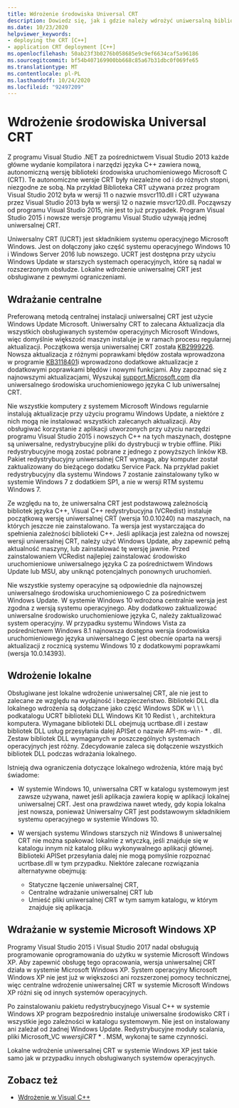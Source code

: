 ```yaml
---
title: Wdrożenie środowiska Universal CRT
description: Dowiedz się, jak i gdzie należy wdrożyć uniwersalną bibliotekę CRT dla aplikacji.
ms.date: 10/23/2020
helpviewer_keywords:
- deploying the CRT [C++]
- application CRT deployment [C++]
ms.openlocfilehash: 50ab23f3b0276b058685e9c9ef6634caf5a96186
ms.sourcegitcommit: bf54b407169900bb668c85a67b31dbc0f069fe65
ms.translationtype: MT
ms.contentlocale: pl-PL
ms.lasthandoff: 10/24/2020
ms.locfileid: "92497209"
---
```

# <a name="universal-crt-deployment"></a>Wdrożenie środowiska Universal CRT

Z programu Visual Studio .NET za pośrednictwem Visual Studio 2013 każde główne wydanie kompilatora i narzędzi języka C++ zawiera nową, autonomiczną wersję biblioteki środowiska uruchomieniowego Microsoft C (CRT). Te autonomiczne wersje CRT były niezależne od i do różnych stopni, niezgodne ze sobą. Na przykład Biblioteka CRT używana przez program Visual Studio 2012 była w wersji 11 o nazwie msvcr110.dll i CRT używana przez Visual Studio 2013 była w wersji 12 o nazwie msvcr120.dll. Począwszy od programu Visual Studio 2015, nie jest to już przypadek. Program Visual Studio 2015 i nowsze wersje programu Visual Studio używają jednej uniwersalnej CRT.

Uniwersalny CRT (UCRT) jest składnikiem systemu operacyjnego Microsoft Windows. Jest on dołączony jako część systemu operacyjnego Windows 10 i Windows Server 2016 lub nowszego. UCRT jest dostępna przy użyciu Windows Update w starszych systemach operacyjnych, które są nadal w rozszerzonym obsłudze. Lokalne wdrożenie uniwersalnej CRT jest obsługiwane z pewnymi ograniczeniami.

## <a name="central-deployment"></a>Wdrażanie centralne

Preferowaną metodą centralnej instalacji uniwersalnej CRT jest użycie Windows Update Microsoft. Uniwersalny CRT to zalecana Aktualizacja dla wszystkich obsługiwanych systemów operacyjnych Microsoft Windows, więc domyślnie większość maszyn instaluje je w ramach procesu regularnej aktualizacji. Początkowa wersja uniwersalnej CRT została [KB2999226](https://support.microsoft.com/kb/2999226). Nowsza aktualizacja z różnymi poprawkami błędów została wprowadzona w programie [KB3118401](https://support.microsoft.com/kb/3118401)i wprowadzono dodatkowe aktualizacje z dodatkowymi poprawkami błędów i nowymi funkcjami. Aby zapoznać się z najnowszymi aktualizacjami, Wyszukaj [support.Microsoft.com](https://support.microsoft.com) dla uniwersalnego środowiska uruchomieniowego języka C lub uniwersalnej CRT.

Nie wszystkie komputery z systemem Microsoft Windows regularnie instalują aktualizacje przy użyciu programu Windows Update, a niektóre z nich mogą nie instalować wszystkich zalecanych aktualizacji. Aby obsługiwać korzystanie z aplikacji utworzonych przy użyciu narzędzi programu Visual Studio 2015 i nowszych C++ na tych maszynach, dostępne są uniwersalne, redystrybucyjne pliki do dystrybucji w trybie offline. Pliki redystrybucyjne mogą zostać pobrane z jednego z powyższych linków KB. Pakiet redystrybucyjny uniwersalnej CRT wymaga, aby komputer został zaktualizowany do bieżącego dodatku Service Pack. Na przykład pakiet redystrybucyjny dla systemu Windows 7 zostanie zainstalowany tylko w systemie Windows 7 z dodatkiem SP1, a nie w wersji RTM systemu Windows 7.

Ze względu na to, że uniwersalna CRT jest podstawową zależnością bibliotek języka C++, Visual C++ redystrybucyjna (VCRedist) instaluje początkową wersję uniwersalnej CRT (wersja 10.0.10240) na maszynach, na których jeszcze nie zainstalowano. Ta wersja jest wystarczająca do spełnienia zależności biblioteki C++. Jeśli aplikacja jest zależna od nowszej wersji uniwersalnej CRT, należy użyć Windows Update, aby zapewnić pełną aktualność maszyny, lub zainstalować tę wersję jawnie. Przed zainstalowaniem VCRedist najlepiej zainstalować środowisko uruchomieniowe uniwersalnego języka C za pośrednictwem Windows Update lub MSU, aby uniknąć potencjalnych ponownych uruchomień.

Nie wszystkie systemy operacyjne są odpowiednie dla najnowszej uniwersalnego środowiska uruchomieniowego C za pośrednictwem Windows Update. W systemie Windows 10 wdrożona centralnie wersja jest zgodna z wersją systemu operacyjnego. Aby dodatkowo zaktualizować uniwersalne środowisko uruchomieniowe języka C, należy zaktualizować system operacyjny. W przypadku systemu Windows Vista za pośrednictwem Windows 8.1 najnowsza dostępna wersja środowiska uruchomieniowego języka uniwersalnego C jest obecnie oparta na wersji aktualizacji z rocznicą systemu Windows 10 z dodatkowymi poprawkami (wersja 10.0.14393).

## <a name="local-deployment"></a>Wdrożenie lokalne

Obsługiwane jest lokalne wdrożenie uniwersalnej CRT, ale nie jest to zalecane ze względu na wydajność i bezpieczeństwo. Biblioteki DLL dla lokalnego wdrożenia są dołączane jako część Windows SDK w \\ \\ \\ podkatalogu UCRT biblioteki DLL Windows Kit 10 Redist \\ , architektura komputera. Wymagane biblioteki DLL obejmują ucrtbase.dll i zestaw bibliotek DLL usług przesyłania dalej APISet o nazwie API-ms-win- \* . dll. Zestaw bibliotek DLL wymaganych w poszczególnych systemach operacyjnych jest różny. Zdecydowanie zaleca się dołączenie wszystkich bibliotek DLL podczas wdrażania lokalnego.

Istnieją dwa ograniczenia dotyczące lokalnego wdrożenia, które mają być świadome:

- W systemie Windows 10, uniwersalna CRT w katalogu systemowym jest zawsze używana, nawet jeśli aplikacja zawiera kopię w aplikacji lokalnej uniwersalnej CRT. Jest ona prawdziwa nawet wtedy, gdy kopia lokalna jest nowsza, ponieważ Uniwersalny CRT jest podstawowym składnikiem systemu operacyjnego w systemie Windows 10.

- W wersjach systemu Windows starszych niż Windows 8 uniwersalnej CRT nie można spakować lokalnie z wtyczką, jeśli znajduje się w katalogu innym niż katalog pliku wykonywalnego aplikacji głównej. Biblioteki APISet przesyłania dalej nie mogą pomyślnie rozpoznać ucrtbase.dll w tym przypadku. Niektóre zalecane rozwiązania alternatywne obejmują:

  - Statyczne łączenie uniwersalnej CRT,
  - Centralne wdrażanie uniwersalnej CRT lub
  - Umieść pliki uniwersalnej CRT w tym samym katalogu, w którym znajduje się aplikacja.

## <a name="deployment-on-microsoft-windows-xp"></a>Wdrażanie w systemie Microsoft Windows XP

Programy Visual Studio 2015 i Visual Studio 2017 nadal obsługują programowanie oprogramowania do użytku w systemie Microsoft Windows XP. Aby zapewnić obsługę tego opracowania, wersja uniwersalnej CRT działa w systemie Microsoft Windows XP. System operacyjny Microsoft Windows XP nie jest już w większości ani rozszerzonej pomocy technicznej, więc centralne wdrożenie uniwersalnej CRT w systemie Microsoft Windows XP różni się od innych systemów operacyjnych.

Po zainstalowaniu pakietu redystrybucyjnego Visual C++ w systemie Windows XP program bezpośrednio instaluje uniwersalne środowisko CRT i wszystkie jego zależności w katalogu systemowym. Nie jest on instalowany ani zależał od żadnej Windows Update. Redystrybucyjne moduły scalania, pliki Microsoft_VC w*wersji*_CRT_ \* . MSM, wykonaj te same czynności.

Lokalne wdrożenie uniwersalnej CRT w systemie Windows XP jest takie samo jak w przypadku innych obsługiwanych systemów operacyjnych.

## <a name="see-also"></a>Zobacz też

- [Wdrożenie w Visual C++](deployment-in-visual-cpp.md)
